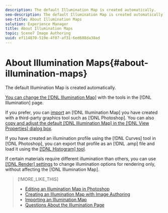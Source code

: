 ```yaml
---
description: The default Illumination Map is created automatically.
seo-description: The default Illumination Map is created automatically.
seo-title: About Illumination Maps
solution: Experience Manager
title: About Illumination Maps
topic: Scene7 Image Authoring
uuid: ef114870-519e-4f07-af31-6ed608da38ad
---
```


# About Illumination Maps{#about-illumination-maps}

The default Illumination Map is created automatically.

 [You can change the [!DNL Illumination Map]](../../c-vat-work-illum-pg/c-vat-work-illum-maps/t-vat-illum-map-img-auth.md#task-0342a45d98cd456aa4e7cbff6a46ca47) with the tools in the [!DNL Illumination] page.

If you prefer, you can [import](../../c-vat-work-illum-pg/c-vat-work-illum-maps/t-vat-illum-map-ps.md#task-6cc4c3a18c544a6f815dd63932fd9172) an [!DNL Illumination Map] you have created with a third-party graphics tool such as [!DNL Photoshop]. You can also [copy and adjust the default [!DNL Illumination Map] in the [!DNL View Properties] dialog box](../../c-vat-obj-pg/c-vat-abt-obj-prop/c-vat-view-prop.md#concept-8a396f7b144c46c4806c8ed26619eed1).

If you have created an illumination profile using the [!DNL Curves] tool in [!DNL Photoshop], you can export that profile as an [!DNL .amp] file and load it using the [ [!DNL Histogram] tool](../../c-vat-work-illum-pg/c-vat-illum-pg-tools/c-vat-histo-tool/c-vat-histo-tool.md#concept-bee364575d6d49c4a00a3f6609550f24).

If certain materials require different illumination than others, you can use [ [!DNL Render] settings](../../c-vat-rend-pg/c-vat-work-text/c-vat-text-mat-prop/c-vat-render.md#concept-c2c8c5e35662417c9508f85b52b24960) to change illumination options for rendering only, without affecting the [!DNL Illumination Map]. 

>[!MORE_LIKE_THIS]
>
>* [Editing an Illumination Map in Photoshop](../../c-vat-work-illum-pg/c-vat-work-illum-maps/t-vat-illum-map-ps.md#task-6cc4c3a18c544a6f815dd63932fd9172)
>* [Creating an Illumination Map with Image Authoring](../../c-vat-work-illum-pg/c-vat-work-illum-maps/t-vat-illum-map-img-auth.md#task-0342a45d98cd456aa4e7cbff6a46ca47)
>* [Importing an Illumination Map](../../c-vat-work-illum-pg/c-vat-work-illum-maps/t-vat-imp-illum-map.md#task-2171a079ad2b45ada70487cbbcff5d89)
>* [Questions About the Illumination Page](../../c-vat-troubleshooting/r-vat-quest-illum-pg.md#reference-908bdaf3f37e43c1b0a0516f8fb16258)
